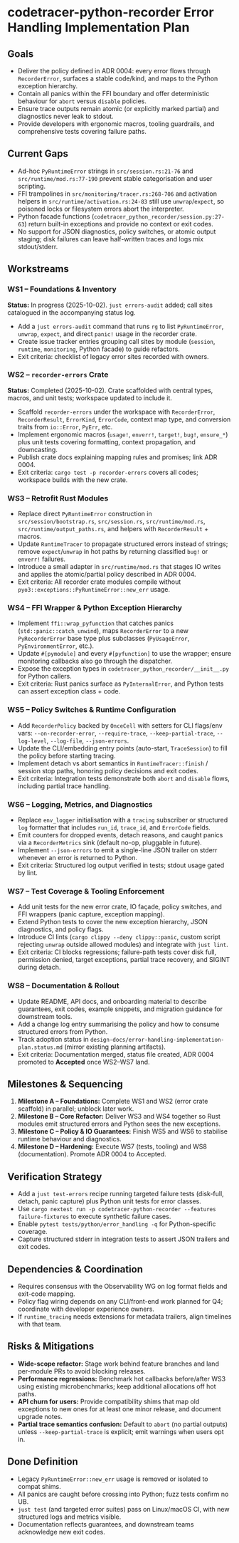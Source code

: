 # codetracer-python-recorder Error Handling Implementation Plan

## Goals
- Deliver the policy defined in ADR 0004: every error flows through `RecorderError`, surfaces a stable code/kind, and maps to the Python exception hierarchy.
- Contain all panics within the FFI boundary and offer deterministic behaviour for `abort` versus `disable` policies.
- Ensure trace outputs remain atomic (or explicitly marked partial) and diagnostics never leak to stdout.
- Provide developers with ergonomic macros, tooling guardrails, and comprehensive tests covering failure paths.

## Current Gaps
- Ad-hoc `PyRuntimeError` strings in `src/session.rs:21-76` and `src/runtime/mod.rs:77-190` prevent stable categorisation and user scripting.
- FFI trampolines in `src/monitoring/tracer.rs:268-706` and activation helpers in `src/runtime/activation.rs:24-83` still use `unwrap`/`expect`, so poisoned locks or filesystem errors abort the interpreter.
- Python facade functions (`codetracer_python_recorder/session.py:27-63`) return built-in exceptions and provide no context or exit codes.
- No support for JSON diagnostics, policy switches, or atomic output staging; disk failures can leave half-written traces and logs mix stdout/stderr.

## Workstreams

### WS1 – Foundations & Inventory
**Status:** In progress (2025-10-02). `just errors-audit` added; call sites catalogued in the accompanying status log.
- Add a `just errors-audit` command that runs `rg` to list `PyRuntimeError`, `unwrap`, `expect`, and direct `panic!` usage in the recorder crate.
- Create issue tracker entries grouping call sites by module (`session`, `runtime`, `monitoring`, Python facade) to guide refactors.
- Exit criteria: checklist of legacy error sites recorded with owners.

### WS2 – `recorder-errors` Crate
**Status:** Completed (2025-10-02). Crate scaffolded with central types, macros, and unit tests; workspace updated to include it.
- Scaffold `recorder-errors` under the workspace with `RecorderError`, `RecorderResult`, `ErrorKind`, `ErrorCode`, context map type, and conversion traits from `io::Error`, `PyErr`, etc.
- Implement ergonomic macros (`usage!`, `enverr!`, `target!`, `bug!`, `ensure_*`) plus unit tests covering formatting, context propagation, and downcasting.
- Publish crate docs explaining mapping rules and promises; link ADR 0004.
- Exit criteria: `cargo test -p recorder-errors` covers all codes; workspace builds with the new crate.

### WS3 – Retrofit Rust Modules
- Replace direct `PyRuntimeError` construction in `src/session/bootstrap.rs`, `src/session.rs`, `src/runtime/mod.rs`, `src/runtime/output_paths.rs`, and helpers with `RecorderResult` + macros.
- Update `RuntimeTracer` to propagate structured errors instead of strings; remove `expect`/`unwrap` in hot paths by returning classified `bug!` or `enverr!` failures.
- Introduce a small adapter in `src/runtime/mod.rs` that stages IO writes and applies the atomic/partial policy described in ADR 0004.
- Exit criteria: All recorder crate modules compile without `pyo3::exceptions::PyRuntimeError::new_err` usage.

### WS4 – FFI Wrapper & Python Exception Hierarchy
- Implement `ffi::wrap_pyfunction` that catches panics (`std::panic::catch_unwind`), maps `RecorderError` to a new `PyRecorderError` base type plus subclasses (`PyUsageError`, `PyEnvironmentError`, etc.).
- Update `#[pymodule]` and every `#[pyfunction]` to use the wrapper; ensure monitoring callbacks also go through the dispatcher.
- Expose the exception types in `codetracer_python_recorder/__init__.py` for Python callers.
- Exit criteria: Rust panics surface as `PyInternalError`, and Python tests can assert exception class + code.

### WS5 – Policy Switches & Runtime Configuration
- Add `RecorderPolicy` backed by `OnceCell` with setters for CLI flags/env vars: `--on-recorder-error`, `--require-trace`, `--keep-partial-trace`, `--log-level`, `--log-file`, `--json-errors`.
- Update the CLI/embedding entry points (auto-start, `TraceSession`) to fill the policy before starting tracing.
- Implement detach vs abort semantics in `RuntimeTracer::finish` / session stop paths, honoring policy decisions and exit codes.
- Exit criteria: Integration tests demonstrate both `abort` and `disable` flows, including partial trace handling.

### WS6 – Logging, Metrics, and Diagnostics
- Replace `env_logger` initialisation with a `tracing` subscriber or structured `log` formatter that includes `run_id`, `trace_id`, and `ErrorCode` fields.
- Emit counters for dropped events, detach reasons, and caught panics via a `RecorderMetrics` sink (default no-op, pluggable in future).
- Implement `--json-errors` to emit a single-line JSON trailer on stderr whenever an error is returned to Python.
- Exit criteria: Structured log output verified in tests; stdout usage gated by lint.

### WS7 – Test Coverage & Tooling Enforcement
- Add unit tests for the new error crate, IO façade, policy switches, and FFI wrappers (panic capture, exception mapping).
- Extend Python tests to cover the new exception hierarchy, JSON diagnostics, and policy flags.
- Introduce CI lints (`cargo clippy --deny clippy::panic`, custom script rejecting `unwrap` outside allowed modules) and integrate with `just lint`.
- Exit criteria: CI blocks regressions; failure-path tests cover disk full, permission denied, target exceptions, partial trace recovery, and SIGINT during detach.

### WS8 – Documentation & Rollout
- Update README, API docs, and onboarding material to describe guarantees, exit codes, example snippets, and migration guidance for downstream tools.
- Add a change log entry summarising the policy and how to consume structured errors from Python.
- Track adoption status in `design-docs/error-handling-implementation-plan.status.md` (mirror existing planning artifacts).
- Exit criteria: Documentation merged, status file created, ADR 0004 promoted to **Accepted** once WS2–WS7 land.

## Milestones & Sequencing
1. **Milestone A – Foundations:** Complete WS1 and WS2 (error crate scaffold) in parallel; unblock later work.
2. **Milestone B – Core Refactor:** Deliver WS3 and WS4 together so Rust modules emit structured errors and Python sees the new exceptions.
3. **Milestone C – Policy & IO Guarantees:** Finish WS5 and WS6 to stabilise runtime behaviour and diagnostics.
4. **Milestone D – Hardening:** Execute WS7 (tests, tooling) and WS8 (documentation). Promote ADR 0004 to Accepted.

## Verification Strategy
- Add a `just test-errors` recipe running targeted failure tests (disk-full, detach, panic capture) plus Python unit tests for error classes.
- Use `cargo nextest run -p codetracer-python-recorder --features failure-fixtures` to execute synthetic failure cases.
- Enable `pytest tests/python/error_handling -q` for Python-specific coverage.
- Capture structured stderr in integration tests to assert JSON trailers and exit codes.

## Dependencies & Coordination
- Requires consensus with the Observability WG on log format fields and exit-code mapping.
- Policy flag wiring depends on any CLI/front-end work planned for Q4; coordinate with developer experience owners.
- If `runtime_tracing` needs extensions for metadata trailers, align timelines with that team.

## Risks & Mitigations
- **Wide-scope refactor:** Stage work behind feature branches and land per-module PRs to avoid blocking releases.
- **Performance regressions:** Benchmark hot callbacks before/after WS3 using existing microbenchmarks; keep additional allocations off hot paths.
- **API churn for users:** Provide compatibility shims that map old exceptions to new ones for at least one minor release, and document upgrade notes.
- **Partial trace semantics confusion:** Default to `abort` (no partial outputs) unless `--keep-partial-trace` is explicit; emit warnings when users opt in.

## Done Definition
- Legacy `PyRuntimeError::new_err` usage is removed or isolated to compat shims.
- All panics are caught before crossing into Python; fuzz tests confirm no UB.
- `just test` (and targeted error suites) pass on Linux/macOS CI, with new structured logs and metrics visible.
- Documentation reflects guarantees, and downstream teams acknowledge new exit codes.
